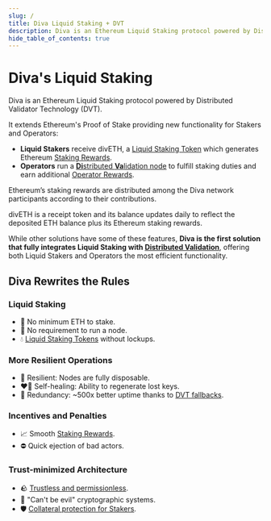 ```yaml
---
slug: /
title: Diva Liquid Staking + DVT
description: Diva is an Ethereum Liquid Staking protocol powered by Distributed Validator Technology (DVT)
hide_table_of_contents: true
---
```


# Diva's Liquid Staking

Diva is an Ethereum Liquid Staking protocol powered by Distributed Validator Technology (DVT).

It extends Ethereum's Proof of Stake providing new functionality for Stakers and Operators:

- **Liquid Stakers** receive divETH, a [Liquid Staking Token](lst) which generates Ethereum [Staking Rewards](staking-rewards).
- **Operators** run a [**Di**stributed **Va**lidation node](operators) to fulfill staking duties and earn additional [Operator Rewards](economics).

Ethereum’s staking rewards are distributed among the Diva network participants according to their contributions.

divETH is a receipt token and its balance updates daily to reflect the deposited ETH balance plus its Ethereum staking rewards.

While other solutions have some of these features, **Diva is the first solution that fully integrates Liquid Staking with [Distributed Validation](dvt)**, offering both Liquid Stakers and Operators the most efficient functionality.

## Diva Rewrites the Rules

### Liquid Staking

- 🌱 No minimum ETH to stake.
- 👏 No requirement to run a node.
- 💧 [Liquid Staking Tokens](lst) without lockups.

### More Resilient Operations

- 🌳 Resilient: Nodes are fully disposable.
- ❤️‍🔥 Self-healing: Ability to regenerate lost keys.
- 💠 Redundancy: ~500x better uptime thanks to [DVT fallbacks](dvt).

### Incentives and Penalties

- 📈 Smooth [Staking Rewards](staking-rewards).
- ⛔️ Quick ejection of bad actors.

### Trust-minimized Architecture

- 🪨 [Trustless and permissionless](features).
- 🔐 "Can't be evil" cryptographic systems.
- 🛡️ [Collateral protection for Stakers](participants#operators).
